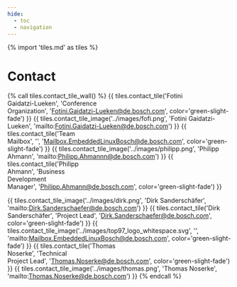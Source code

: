 ```yaml
---
hide:
  - toc
  - navigation
---
```


{% import 'tiles.md' as tiles %}

# Contact

{% call tiles.contact_tile_wall() %}
  {{ tiles.contact_tile('Fotini<br/>Gaidatzi-Lueken', 'Conference<br/>Organization', 'Fotini.Gaidatzi-Lueken@de.bosch.com', color='green-slight-fade') }}
  {{ tiles.contact_tile_image('../images/fofi.png', 'Fotini Gaidatzi-Lueken', 'mailto:Fotini.Gaidatzi-Lueken@de.bosch.com') }}
  {{ tiles.contact_tile('Team<br/>Mailbox', '', 'Mailbox.EmbeddedLinuxBosch@de.bosch.com', color='green-slight-fade') }}
  {{ tiles.contact_tile_image('../images/philipp.png', 'Philipp Ahmann', 'mailto:Philipp.Ahmannn@de.bosch.com') }}
  {{ tiles.contact_tile('Philipp<br/>Ahmann', 'Business<br/>Development<br/>Manager', 'Philipp.Ahmann@de.bosch.com', color='green-slight-fade') }}
  
  {{ tiles.contact_tile_image('../images/dirk.png', 'Dirk Sanderschäfer', 'mailto:Dirk.Sanderschaefer@de.bosch.com') }}
  {{ tiles.contact_tile('Dirk<br/>Sanderschäfer', 'Project Lead', 'Dirk.Sanderschaefer@de.bosch.com', color='green-slight-fade') }}
  {{ tiles.contact_tile_image('../images/top97_logo_whitespace.svg', '', 'mailto:Mailbox.EmbeddedLinuxBosch@de.bosch.com', color='green-slight-fade') }}
  {{ tiles.contact_tile('Thomas<br/>Noserke', 'Technical<br/>Project Lead', 'Thomas.Noserke@de.bosch.com', color='green-slight-fade') }}
  {{ tiles.contact_tile_image('../images/thomas.png', 'Thomas Noserke', 'mailto:Thomas.Noserke@de.bosch.com') }}
{% endcall %}
